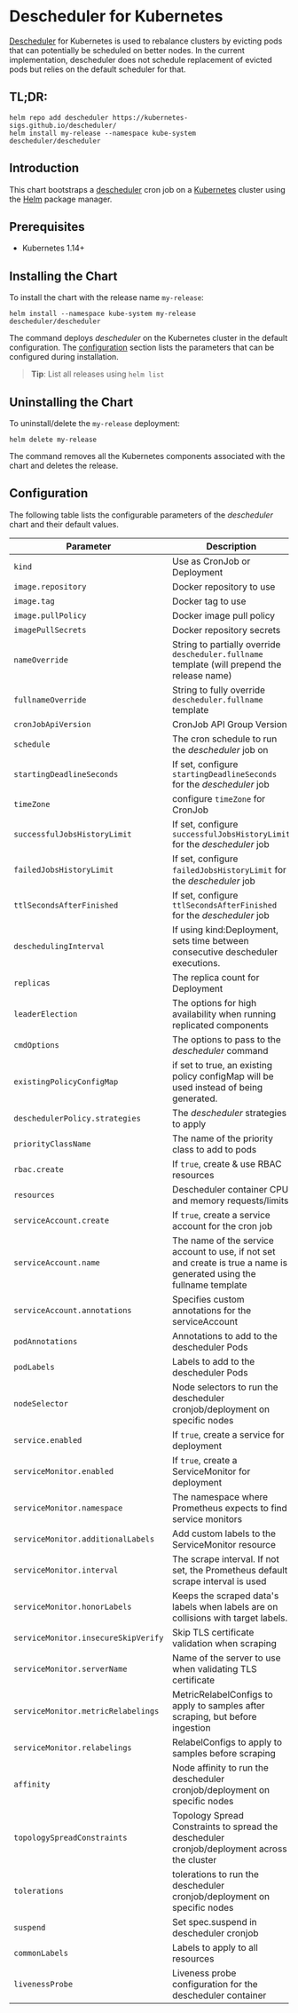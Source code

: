 # Descheduler for Kubernetes

[Descheduler](https://github.com/kubernetes-sigs/descheduler/) for Kubernetes is used to rebalance clusters by evicting pods that can potentially be scheduled on better nodes. In the current implementation, descheduler does not schedule replacement of evicted pods but relies on the default scheduler for that.

## TL;DR:

```shell
helm repo add descheduler https://kubernetes-sigs.github.io/descheduler/
helm install my-release --namespace kube-system descheduler/descheduler
```

## Introduction

This chart bootstraps a [descheduler](https://github.com/kubernetes-sigs/descheduler/) cron job on a [Kubernetes](http://kubernetes.io) cluster using the [Helm](https://helm.sh) package manager.

## Prerequisites

- Kubernetes 1.14+

## Installing the Chart

To install the chart with the release name `my-release`:

```shell
helm install --namespace kube-system my-release descheduler/descheduler
```

The command deploys _descheduler_ on the Kubernetes cluster in the default configuration. The [configuration](#configuration) section lists the parameters that can be configured during installation.

> **Tip**: List all releases using `helm list`

## Uninstalling the Chart

To uninstall/delete the `my-release` deployment:

```shell
helm delete my-release
```

The command removes all the Kubernetes components associated with the chart and deletes the release.

## Configuration

The following table lists the configurable parameters of the _descheduler_ chart and their default values.

| Parameter                           | Description                                                                                                           | Default                                   |
| ----------------------------------- | --------------------------------------------------------------------------------------------------------------------- | ----------------------------------------- |
| `kind`                              | Use as CronJob or Deployment                                                                                          | `CronJob`                                 |
| `image.repository`                  | Docker repository to use                                                                                              | `registry.k8s.io/descheduler/descheduler` |
| `image.tag`                         | Docker tag to use                                                                                                     | `v[chart appVersion]`                     |
| `image.pullPolicy`                  | Docker image pull policy                                                                                              | `IfNotPresent`                            |
| `imagePullSecrets`                  | Docker repository secrets                                                                                             | `[]`                                      |
| `nameOverride`                      | String to partially override `descheduler.fullname` template (will prepend the release name)                          | `""`                                      |
| `fullnameOverride`                  | String to fully override `descheduler.fullname` template                                                              | `""`                                      |
| `cronJobApiVersion`                 | CronJob API Group Version                                                                                             | `"batch/v1"`                              |
| `schedule`                          | The cron schedule to run the _descheduler_ job on                                                                     | `"*/2 * * * *"`                           |
| `startingDeadlineSeconds`           | If set, configure `startingDeadlineSeconds` for the _descheduler_ job                                                 | `nil`                                     |
| `timeZone`                          | configure `timeZone` for CronJob                                                                                      | `nil`                                     |
| `successfulJobsHistoryLimit`        | If set, configure `successfulJobsHistoryLimit` for the _descheduler_ job                                              | `3`                                       |
| `failedJobsHistoryLimit`            | If set, configure `failedJobsHistoryLimit` for the _descheduler_ job                                                  | `1`                                       |
| `ttlSecondsAfterFinished`           | If set, configure `ttlSecondsAfterFinished` for the _descheduler_ job                                                 | `nil`                                     |
| `deschedulingInterval`              | If using kind:Deployment, sets time between consecutive descheduler executions.                                       | `5m`                                      |
| `replicas`                          | The replica count for Deployment                                                                                      | `1`                                       |
| `leaderElection`                    | The options for high availability when running replicated components                                                  | _see values.yaml_                         |
| `cmdOptions`                        | The options to pass to the _descheduler_ command                                                                      | _see values.yaml_                         |
| `existingPolicyConfigMap`           | if set to true, an existing policy configMap will be used instead of being generated.                                 | _see values.yaml_                         |
| `deschedulerPolicy.strategies`      | The _descheduler_ strategies to apply                                                                                 | _see values.yaml_                         |
| `priorityClassName`                 | The name of the priority class to add to pods                                                                         | `system-cluster-critical`                 |
| `rbac.create`                       | If `true`, create & use RBAC resources                                                                                | `true`                                    |
| `resources`                         | Descheduler container CPU and memory requests/limits                                                                  | _see values.yaml_                         |
| `serviceAccount.create`             | If `true`, create a service account for the cron job                                                                  | `true`                                    |
| `serviceAccount.name`               | The name of the service account to use, if not set and create is true a name is generated using the fullname template | `nil`                                     |
| `serviceAccount.annotations`        | Specifies custom annotations for the serviceAccount                                                                   | `{}`                                      |
| `podAnnotations`                    | Annotations to add to the descheduler Pods                                                                            | `{}`                                      |
| `podLabels`                         | Labels to add to the descheduler Pods                                                                                 | `{}`                                      |
| `nodeSelector`                      | Node selectors to run the descheduler cronjob/deployment on specific nodes                                            | `nil`                                     |
| `service.enabled`                   | If `true`, create a service for deployment                                                                            | `false`                                   |
| `serviceMonitor.enabled`            | If `true`, create a ServiceMonitor for deployment                                                                     | `false`                                   |
| `serviceMonitor.namespace`          | The namespace where Prometheus expects to find service monitors                                                       | `nil`                                     |
| `serviceMonitor.additionalLabels`   | Add custom labels to the ServiceMonitor resource                                                                      | `{}`                                      |
| `serviceMonitor.interval`           | The scrape interval. If not set, the Prometheus default scrape interval is used                                       | `nil`                                     |
| `serviceMonitor.honorLabels`        | Keeps the scraped data's labels when labels are on collisions with target labels.                                     | `true`                                    |
| `serviceMonitor.insecureSkipVerify` | Skip TLS certificate validation when scraping                                                                         | `true`                                    |
| `serviceMonitor.serverName`         | Name of the server to use when validating TLS certificate                                                             | `nil`                                     |
| `serviceMonitor.metricRelabelings`  | MetricRelabelConfigs to apply to samples after scraping, but before ingestion                                         | `[]`                                      |
| `serviceMonitor.relabelings`        | RelabelConfigs to apply to samples before scraping                                                                    | `[]`                                      |
| `affinity`                          | Node affinity to run the descheduler cronjob/deployment on specific nodes                                             | `nil`                                     |
| `topologySpreadConstraints`         | Topology Spread Constraints to spread the descheduler cronjob/deployment across the cluster                           | `[]`                                     |
| `tolerations`                       | tolerations to run the descheduler cronjob/deployment on specific nodes                                               | `nil`                                     |
| `suspend`                           | Set spec.suspend in descheduler cronjob                                                                               | `false`                                   |
| `commonLabels`                      | Labels to apply to all resources                                                                                      | `{}`                                      |
| `livenessProbe`                     | Liveness probe configuration for the descheduler container                                                            | _see values.yaml_                         |
